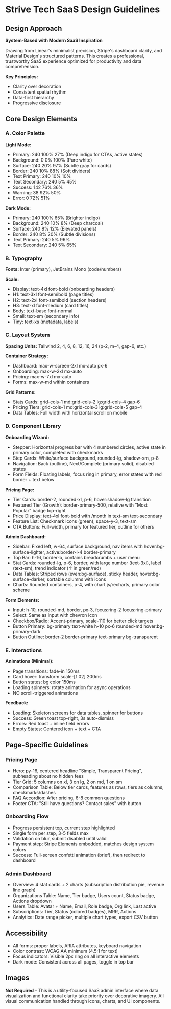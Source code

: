 # Strive Tech SaaS Design Guidelines

## Design Approach
**System-Based with Modern SaaS Inspiration**

Drawing from Linear's minimalist precision, Stripe's dashboard clarity, and Material Design's structured patterns. This creates a professional, trustworthy SaaS experience optimized for productivity and data comprehension.

**Key Principles:**
- Clarity over decoration
- Consistent spatial rhythm
- Data-first hierarchy
- Progressive disclosure

## Core Design Elements

### A. Color Palette

**Light Mode:**
- Primary: 240 100% 27% (Deep indigo for CTAs, active states)
- Background: 0 0% 100% (Pure white)
- Surface: 240 20% 97% (Subtle gray for cards)
- Border: 240 10% 88% (Soft dividers)
- Text Primary: 240 10% 10%
- Text Secondary: 240 5% 45%
- Success: 142 76% 36%
- Warning: 38 92% 50%
- Error: 0 72% 51%

**Dark Mode:**
- Primary: 240 100% 65% (Brighter indigo)
- Background: 240 10% 8% (Deep charcoal)
- Surface: 240 8% 12% (Elevated panels)
- Border: 240 8% 20% (Subtle divisions)
- Text Primary: 240 5% 96%
- Text Secondary: 240 5% 65%

### B. Typography

**Fonts:** Inter (primary), JetBrains Mono (code/numbers)

**Scale:**
- Display: text-4xl font-bold (onboarding headers)
- H1: text-3xl font-semibold (page titles)
- H2: text-2xl font-semibold (section headers)
- H3: text-xl font-medium (card titles)
- Body: text-base font-normal
- Small: text-sm (secondary info)
- Tiny: text-xs (metadata, labels)

### C. Layout System

**Spacing Units:** Tailwind 2, 4, 6, 8, 12, 16, 24 (p-2, m-4, gap-6, etc.)

**Container Strategy:**
- Dashboard: max-w-screen-2xl mx-auto px-6
- Onboarding: max-w-2xl mx-auto
- Pricing: max-w-7xl mx-auto
- Forms: max-w-md within containers

**Grid Patterns:**
- Stats Cards: grid-cols-1 md:grid-cols-2 lg:grid-cols-4 gap-6
- Pricing Tiers: grid-cols-1 md:grid-cols-3 lg:grid-cols-5 gap-4
- Data Tables: Full width with horizontal scroll on mobile

### D. Component Library

**Onboarding Wizard:**
- Stepper: Horizontal progress bar with 4 numbered circles, active state in primary color, completed with checkmarks
- Step Cards: White/surface background, rounded-lg, shadow-sm, p-8
- Navigation: Back (outline), Next/Complete (primary solid), disabled states
- Form Fields: Floating labels, focus ring in primary, error states with red border + text below

**Pricing Page:**
- Tier Cards: border-2, rounded-xl, p-6, hover:shadow-lg transition
- Featured Tier (Growth): border-primary-500, relative with "Most Popular" badge top-right
- Price Display: text-4xl font-bold with /month in text-sm text-secondary
- Feature List: Checkmark icons (green), space-y-3, text-sm
- CTA Buttons: Full-width, primary for featured tier, outline for others

**Admin Dashboard:**
- Sidebar: Fixed left, w-64, surface background, nav items with hover:bg-surface-lighter, active:border-l-4 border-primary
- Top Bar: h-16, border-b, contains breadcrumbs + user menu
- Stat Cards: rounded-lg, p-6, border, with large number (text-3xl), label (text-sm), trend indicator (↑ in green/red)
- Data Tables: Striped rows (even:bg-surface), sticky header, hover:bg-surface-darker, sortable columns with icons
- Charts: Rounded containers, p-4, with chart.js/recharts, primary color scheme

**Form Elements:**
- Input: h-10, rounded-md, border, px-3, focus:ring-2 focus:ring-primary
- Select: Same as input with chevron icon
- Checkbox/Radio: Accent-primary, scale-110 for better click targets
- Button Primary: bg-primary text-white h-10 px-6 rounded-md hover:bg-primary-dark
- Button Outline: border-2 border-primary text-primary bg-transparent

### E. Interactions

**Animations (Minimal):**
- Page transitions: fade-in 150ms
- Card hover: transform scale-[1.02] 200ms
- Button states: bg color 150ms
- Loading spinners: rotate animation for async operations
- NO scroll-triggered animations

**Feedback:**
- Loading: Skeleton screens for data tables, spinner for buttons
- Success: Green toast top-right, 3s auto-dismiss
- Errors: Red toast + inline field errors
- Empty States: Centered icon + text + CTA

## Page-Specific Guidelines

### Pricing Page
- Hero: py-16, centered headline "Simple, Transparent Pricing", subheading about no hidden fees
- Tier Grid: 5 columns on xl, 3 on lg, 2 on md, 1 on sm
- Comparison Table: Below tier cards, features as rows, tiers as columns, checkmarks/dashes
- FAQ Accordion: After pricing, 6-8 common questions
- Footer CTA: "Still have questions? Contact sales" with button

### Onboarding Flow
- Progress persistent top, current step highlighted
- Single form per step, 3-5 fields max
- Validation on blur, submit disabled until valid
- Payment step: Stripe Elements embedded, matches design system colors
- Success: Full-screen confetti animation (brief), then redirect to dashboard

### Admin Dashboard
- Overview: 4 stat cards + 2 charts (subscription distribution pie, revenue line graph)
- Organizations Table: Name, Tier badge, Users count, Status badge, Actions dropdown
- Users Table: Avatar + Name, Email, Role badge, Org link, Last active
- Subscriptions: Tier, Status (colored badges), MRR, Actions
- Analytics: Date range picker, multiple chart types, export CSV button

## Accessibility
- All forms: proper labels, ARIA attributes, keyboard navigation
- Color contrast: WCAG AA minimum (4.5:1 for text)
- Focus indicators: Visible 2px ring on all interactive elements
- Dark mode: Consistent across all pages, toggle in top bar

## Images
**Not Required** - This is a utility-focused SaaS admin interface where data visualization and functional clarity take priority over decorative imagery. All visual communication handled through icons, charts, and UI components.